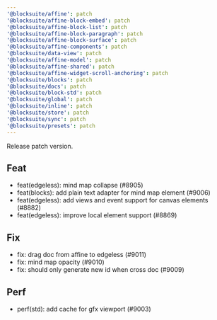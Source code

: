 ```yaml
---
'@blocksuite/affine': patch
'@blocksuite/affine-block-embed': patch
'@blocksuite/affine-block-list': patch
'@blocksuite/affine-block-paragraph': patch
'@blocksuite/affine-block-surface': patch
'@blocksuite/affine-components': patch
'@blocksuite/data-view': patch
'@blocksuite/affine-model': patch
'@blocksuite/affine-shared': patch
'@blocksuite/affine-widget-scroll-anchoring': patch
'@blocksuite/blocks': patch
'@blocksuite/docs': patch
'@blocksuite/block-std': patch
'@blocksuite/global': patch
'@blocksuite/inline': patch
'@blocksuite/store': patch
'@blocksuite/sync': patch
'@blocksuite/presets': patch
---
```


Release patch version.

## Feat

- feat(edgeless): mind map collapse (#8905)
- feat(blocks): add plain text adapter for mind map element (#9006)
- feat(edgeless): add views and event support for canvas elements (#8882)
- feat(edgeless): improve local element support (#8869)

## Fix

- fix: drag doc from affine to edgeless (#9011)
- fix: mind map opacity (#9010)
- fix: should only generate new id when cross doc (#9009)

## Perf

- perf(std): add cache for gfx viewport (#9003)
